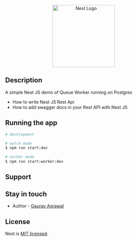 <p align="center">
  <a href="http://nestjs.com/" target="blank"><img src="https://nestjs.com/img/logo-small.svg" width="200" alt="Nest Logo" /></a>
</p>


## Description
A simple Nest JS demo of Queue Worker running on Postgres
- How to write Nest JS Rest Api
- How to add swagger docs in your Rest API with Nest JS


## Running the app

```bash
# development

# watch mode
$ npm run start:dev

# worker mode
$ npm run start:worker:dev
```


## Support


## Stay in touch

- Author - [Gaurav Agrawal](agrawalgaurav1999@gmail.com)

## License

Nest is [MIT licensed](LICENSE).
